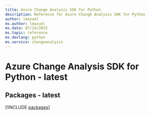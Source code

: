 ```yaml
---
title: Azure Change Analysis SDK for Python
description: Reference for Azure Change Analysis SDK for Python
author: lmazuel
ms.author: lmazuel
ms.data: 07/14/2023
ms.topic: reference
ms.devlang: python
ms.service: changeanalysis
---
```

# Azure Change Analysis SDK for Python - latest
## Packages - latest
[!INCLUDE [packages](change-analysis-index.md)]